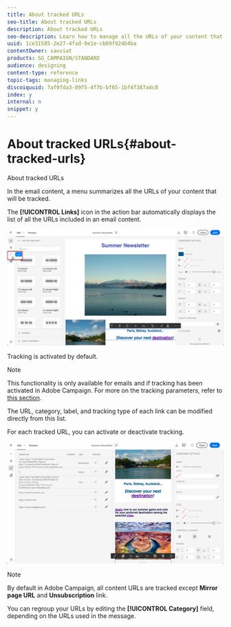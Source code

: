 ```yaml
---
title: About tracked URLs
seo-title: About tracked URLs
description: About tracked URLs
seo-description: Learn how to manage all the URLs of your content that will be tracked.
uuid: 1ce31585-2e27-4fad-9e1e-cb89f924b4ba
contentOwner: sauviat
products: SG_CAMPAIGN/STANDARD
audience: designing
content-type: reference
topic-tags: managing-links
discoiquuid: 7af9fda3-89f5-4f7b-bf65-1bf4f387a4c8
index: y
internal: n
snippet: y
---
```


# About tracked URLs{#about-tracked-urls}

About tracked URLs

In the email content, a menu summarizes all the URLs of your content that will be tracked.

The **[!UICONTROL Links]** icon in the action bar automatically displays the list of all the URLs included in an email content.

![](assets/des_links.png)

Tracking is activated by default.

>[!NOTE]
>
>This functionality is only available for emails and if tracking has been activated in Adobe Campaign. For more on the tracking parameters, refer to [this section](../../administration/using/configuring-email-channel.md#list-of-email-tracking-parameters).

The URL, category, label, and tracking type of each link can be modified directly from this list.

For each tracked URL, you can activate or deactivate tracking.

![](assets/des_links_tracking.png)

>[!NOTE]
>
>By default in Adobe Campaign, all content URLs are tracked except **Mirror page URL** and **Unsubscription** link.

You can regroup your URLs by editing the **[!UICONTROL Category]** field, depending on the URLs used in the message.

